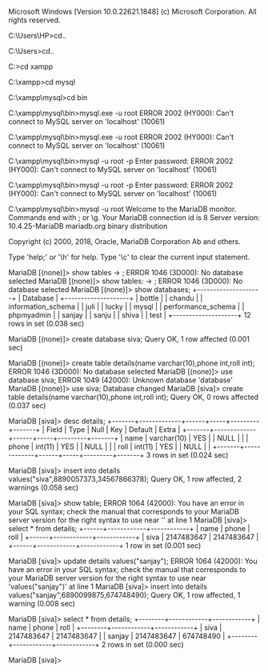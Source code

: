 Microsoft Windows [Version 10.0.22621.1848]
(c) Microsoft Corporation. All rights reserved.

C:\Users\HP>cd..

C:\Users>cd..

C:\>cd xampp

C:\xampp>cd mysql

C:\xampp\mysql>cd bin

C:\xampp\mysql\bin>mysql.exe -u root
ERROR 2002 (HY000): Can't connect to MySQL server on 'localhost' (10061)

C:\xampp\mysql\bin>mysql.exe -u root
ERROR 2002 (HY000): Can't connect to MySQL server on 'localhost' (10061)

C:\xampp\mysql\bin>mysql -u root -p
Enter password:
ERROR 2002 (HY000): Can't connect to MySQL server on 'localhost' (10061)

C:\xampp\mysql\bin>mysql -u root -p
Enter password:
ERROR 2002 (HY000): Can't connect to MySQL server on 'localhost' (10061)

C:\xampp\mysql\bin>mysql -u root
Welcome to the MariaDB monitor.  Commands end with ; or \g.
Your MariaDB connection id is 8
Server version: 10.4.25-MariaDB mariadb.org binary distribution

Copyright (c) 2000, 2018, Oracle, MariaDB Corporation Ab and others.

Type 'help;' or '\h' for help. Type '\c' to clear the current input statement.

MariaDB [(none)]> show tables
    -> ;
ERROR 1046 (3D000): No database selected
MariaDB [(none)]> show tables:
    -> ;
ERROR 1046 (3D000): No database selected
MariaDB [(none)]> show databases;
+--------------------+
| Database           |
+--------------------+
| bottle             |
| chandu             |
| information_schema |
| juli               |
| lucky              |
| mysql              |
| performance_schema |
| phpmyadmin         |
| sanjay             |
| sanju              |
| shiva              |
| test               |
+--------------------+
12 rows in set (0.038 sec)

MariaDB [(none)]> create database siva;
Query OK, 1 row affected (0.001 sec)

MariaDB [(none)]> create table details(name varchar(10),phone int,roll int);
ERROR 1046 (3D000): No database selected
MariaDB [(none)]> use database siva;
ERROR 1049 (42000): Unknown database 'database'
MariaDB [(none)]> use siva;
Database changed
MariaDB [siva]> create table details(name varchar(10),phone int,roll int);
Query OK, 0 rows affected (0.037 sec)

MariaDB [siva]> desc details;
+-------+-------------+------+-----+---------+-------+
| Field | Type        | Null | Key | Default | Extra |
+-------+-------------+------+-----+---------+-------+
| name  | varchar(10) | YES  |     | NULL    |       |
| phone | int(11)     | YES  |     | NULL    |       |
| roll  | int(11)     | YES  |     | NULL    |       |
+-------+-------------+------+-----+---------+-------+
3 rows in set (0.024 sec)

MariaDB [siva]> insert into details values("siva",8890057373,34567866378);
Query OK, 1 row affected, 2 warnings (0.058 sec)

MariaDB [siva]> show table;
ERROR 1064 (42000): You have an error in your SQL syntax; check the manual that corresponds to your MariaDB server version for the right syntax to use near '' at line 1
MariaDB [siva]> select * from details;
+------+------------+------------+
| name | phone      | roll       |
+------+------------+------------+
| siva | 2147483647 | 2147483647 |
+------+------------+------------+
1 row in set (0.001 sec)

MariaDB [siva]> update details values("sanjay");
ERROR 1064 (42000): You have an error in your SQL syntax; check the manual that corresponds to your MariaDB server version for the right syntax to use near 'values("sanjay")' at line 1
MariaDB [siva]> insert into details values("sanjay",6890099875,674748490);
Query OK, 1 row affected, 1 warning (0.008 sec)

MariaDB [siva]> select * from details;
+--------+------------+------------+
| name   | phone      | roll       |
+--------+------------+------------+
| siva   | 2147483647 | 2147483647 |
| sanjay | 2147483647 |  674748490 |
+--------+------------+------------+
2 rows in set (0.000 sec)

MariaDB [siva]>
